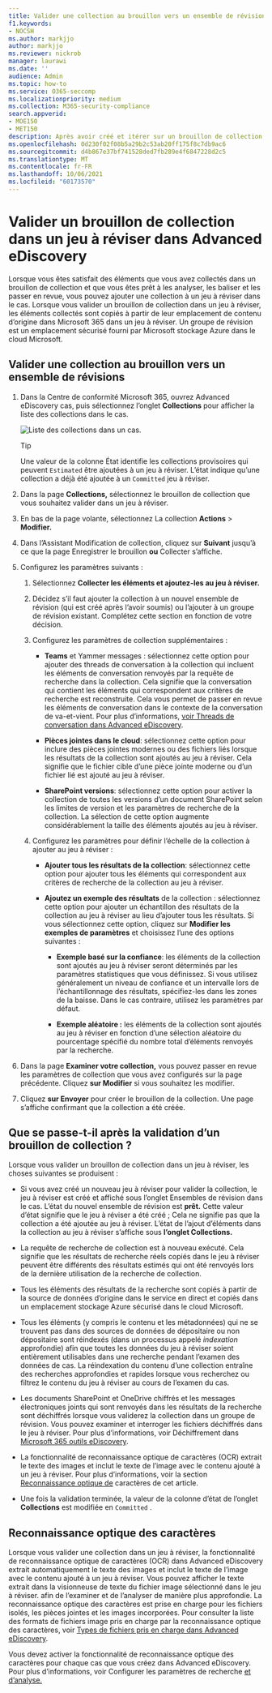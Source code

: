 ```yaml
---
title: Valider une collection au brouillon vers un ensemble de révisions
f1.keywords:
- NOCSH
ms.author: markjjo
author: markjjo
ms.reviewer: nickrob
manager: laurawi
ms.date: ''
audience: Admin
ms.topic: how-to
ms.service: O365-seccomp
ms.localizationpriority: medium
ms.collection: M365-security-compliance
search.appverid:
- MOE150
- MET150
description: Après avoir créé et itérer sur un brouillon de collection, vous pouvez la valider dans un jeu à réviser. Lorsque vous valider un brouillon de collection, les éléments collectés sont ajoutés au jeu à réviser dans le cas. Une fois que les éléments collectés sont dans l’ensemble de révision, vous pouvez les analyser, les examiner et les exporter.
ms.openlocfilehash: 0d230f02f08b5a29b2c53ab20ff175f8c7db9ac6
ms.sourcegitcommit: d4b867e37bf741528ded7fb289e4f6847228d2c5
ms.translationtype: MT
ms.contentlocale: fr-FR
ms.lasthandoff: 10/06/2021
ms.locfileid: "60173570"
---
```

# <a name="commit-a-draft-collection-to-a-review-set-in-advanced-ediscovery"></a>Valider un brouillon de collection dans un jeu à réviser dans Advanced eDiscovery

Lorsque vous êtes satisfait des éléments que vous avez collectés dans un brouillon de collection et que vous êtes prêt à les analyser, les baliser et les passer en revue, vous pouvez ajouter une collection à un jeu à réviser dans le cas. Lorsque vous valider un brouillon de collection dans un jeu à réviser, les éléments collectés sont copiés à partir de leur emplacement de contenu d’origine dans Microsoft 365 dans un jeu à réviser. Un groupe de révision est un emplacement sécurisé fourni par Microsoft stockage Azure dans le cloud Microsoft.

## <a name="commit-a-draft-collection-to-a-review-set"></a>Valider une collection au brouillon vers un ensemble de révisions

1. Dans la Centre de conformité Microsoft 365, ouvrez Advanced eDiscovery cas, puis sélectionnez l’onglet **Collections** pour afficher la liste des collections dans le cas.

   ![Liste des collections dans un cas.](../media/CommitDraftCollections1.png)

   > [!TIP]
   > Une valeur de la colonne État identifie les collections provisoires qui peuvent `Estimated` être ajoutées à un jeu à  réviser. L’état indique qu’une collection a déjà été ajoutée à un `Committed` jeu à réviser.

2. Dans la page **Collections,** sélectionnez le brouillon de collection que vous souhaitez valider dans un jeu à réviser.

3. En bas de la page volante, sélectionnez La collection **Actions**  >  **Modifier.**

4. Dans l’Assistant Modification de collection, cliquez sur **Suivant** jusqu’à ce que la page Enregistrer le brouillon **ou** Collecter s’affiche.

5. Configurez les paramètres suivants :

   1. Sélectionnez **Collecter les éléments et ajoutez-les au jeu à réviser.**

   2. Décidez s’il faut ajouter la collection à un nouvel ensemble de révision (qui est créé après l’avoir soumis) ou l’ajouter à un groupe de révision existant. Complétez cette section en fonction de votre décision.

   3. Configurez les paramètres de collection supplémentaires :

       - **Teams** et Yammer messages : sélectionnez cette option pour ajouter des threads de conversation à la collection qui incluent les éléments de conversation renvoyés par la requête de recherche dans la collection. Cela signifie que la conversation qui contient les éléments qui correspondent aux critères de recherche est reconstruite. Cela vous permet de passer en revue les éléments de conversation dans le contexte de la conversation de va-et-vient. Pour plus d’informations, [voir Threads de conversation dans Advanced eDiscovery](conversation-review-sets.md).

       - **Pièces jointes dans le cloud**: sélectionnez cette option pour inclure des pièces jointes modernes ou des fichiers liés lorsque les résultats de la collection sont ajoutés au jeu à réviser. Cela signifie que le fichier cible d’une pièce jointe moderne ou d’un fichier lié est ajouté au jeu à réviser.

       - **SharePoint versions**: sélectionnez cette option pour activer la collection de toutes les versions d’un document SharePoint selon les limites de version et les paramètres de recherche de la collection. La sélection de cette option augmente considérablement la taille des éléments ajoutés au jeu à réviser.

   4. Configurez les paramètres pour définir l’échelle de la collection à ajouter au jeu à réviser :

      - **Ajouter tous les résultats de la collection**: sélectionnez cette option pour ajouter tous les éléments qui correspondent aux critères de recherche de la collection au jeu à réviser.

      - **Ajoutez un exemple des résultats** de la collection : sélectionnez cette option pour ajouter un échantillon des résultats de la collection au jeu à réviser au lieu d’ajouter tous les résultats. Si vous sélectionnez cette option, cliquez sur **Modifier les exemples de paramètres** et choisissez l’une des options suivantes :

         - **Exemple basé sur la confiance**: les éléments de la collection sont ajoutés au jeu à réviser seront déterminés par les paramètres statistiques que vous définissez. Si vous utilisez généralement un niveau de confiance et un intervalle lors de l’échantillonnage des résultats, spécifiez-les dans les zones de la baisse. Dans le cas contraire, utilisez les paramètres par défaut.

         - **Exemple aléatoire :** les éléments de la collection sont ajoutés au jeu à réviser en fonction d’une sélection aléatoire du pourcentage spécifié du nombre total d’éléments renvoyés par la recherche.

6. Dans la page **Examiner votre collection,** vous pouvez passer en revue les paramètres de collection que vous avez configurés sur la page précédente. Cliquez **sur Modifier** si vous souhaitez les modifier.

7. Cliquez **sur Envoyer** pour créer le brouillon de la collection. Une page s’affiche confirmant que la collection a été créée.

## <a name="what-happens-after-you-commit-a-draft-collection"></a>Que se passe-t-il après la validation d’un brouillon de collection ?

Lorsque vous valider un brouillon de collection dans un jeu à réviser, les choses suivantes se produisent :

- Si vous avez créé un nouveau jeu à réviser pour valider la  collection, le jeu à réviser est créé et affiché sous l’onglet Ensembles de révision dans le cas. L’état du nouvel ensemble de révision est **prêt.** Cette valeur d’état signifie que le jeu à réviser a été créé ; Cela ne signifie pas que la collection a été ajoutée au jeu à réviser. L’état de l’ajout d’éléments dans la collection au jeu à réviser s’affiche sous **l’onglet Collections.**

- La requête de recherche de collection est à nouveau exécuté. Cela signifie que les résultats de recherche réels copiés dans le jeu à réviser peuvent être différents des résultats estimés qui ont été renvoyés lors de la dernière utilisation de la recherche de collection.

- Tous les éléments des résultats de la recherche sont copiés à partir de la source de données d’origine dans le service en direct et copiés dans un emplacement stockage Azure sécurisé dans le cloud Microsoft.

- Tous les éléments (y compris le contenu et les métadonnées) qui ne se trouvent pas dans des sources de données de dépositaire ou non dépositaire sont réindexés (dans un processus appelé *indexation* approfondie) afin que toutes les données du jeu à réviser soient entièrement utilisables dans une recherche pendant l’examen des données de cas. La réindexation du contenu d’une collection entraîne des recherches approfondies et rapides lorsque vous recherchez ou filtrez le contenu du jeu à réviser au cours de l’examen du cas.

- Les documents SharePoint et OneDrive chiffrés et les messages électroniques joints qui sont renvoyés dans les résultats de la recherche sont déchiffrés lorsque vous validerez la collection dans un groupe de révision. Vous pouvez examiner et interroger les fichiers déchiffrés dans le jeu à réviser. Pour plus d’informations, voir Déchiffrement dans [Microsoft 365 outils eDiscovery](ediscovery-decryption.md).

- La fonctionnalité de reconnaissance optique de caractères (OCR) extrait le texte des images et inclut le texte de l’image avec le contenu ajouté à un jeu à réviser. Pour plus d’informations, voir la section [Reconnaissance optique de](#optical-character-recognition) caractères de cet article.

- Une fois la validation terminée, la valeur de la colonne d’état de l’onglet **Collections** est modifiée en `Committed` .

## <a name="optical-character-recognition"></a>Reconnaissance optique des caractères

Lorsque vous valider une collection dans un jeu à réviser, la fonctionnalité de reconnaissance optique de caractères (OCR) dans Advanced eDiscovery extrait automatiquement le texte des images et inclut le texte de l’image avec le contenu ajouté à un jeu à réviser. Vous pouvez afficher le texte extrait dans la visionneuse de texte du fichier image sélectionné dans le jeu à réviser. afin de l’examiner et de l’analyser de manière plus approfondie. La reconnaissance optique des caractères est prise en charge pour les fichiers isolés, les pièces jointes et les images incorporées. Pour consulter la liste des formats de fichiers image pris en charge par la reconnaissance optique des caractères, voir [Types de fichiers pris en charge dans Advanced eDiscovery](supported-filetypes-ediscovery20.md#image).

Vous devez activer la fonctionnalité de reconnaissance optique des caractères pour chaque cas que vous créez dans Advanced eDiscovery. Pour plus d’informations, voir Configurer les paramètres de recherche [et d’analyse.](configure-search-and-analytics-settings-in-advanced-ediscovery.md#optical-character-recognition-ocr)
